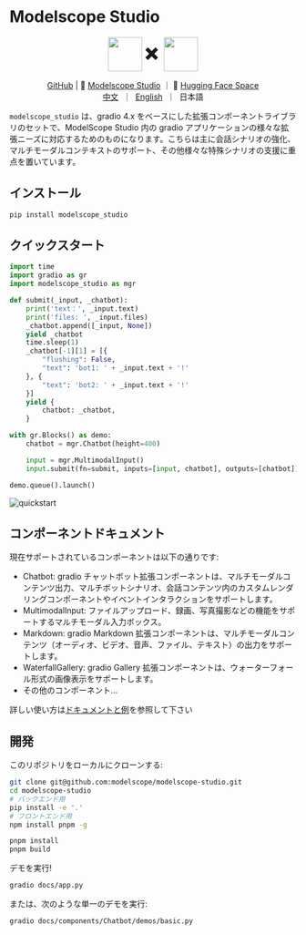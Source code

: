 <h1>Modelscope Studio</h1>

<p align="center">
    <img src="https://modelscope.oss-cn-beijing.aliyuncs.com/modelscope.gif" height="60" style="vertical-align: middle;"/>
    <span style="font-size: 30px; vertical-align: middle;">
    ✖️
    </span>
    <img src="https://www.gradio.app/_app/immutable/assets/gradio.8a5e8876.svg" height="60" style="vertical-align: middle;">
<p>

<p align="center">
<a href="https://github.com/modelscope/modelscope-studio">GitHub</a> | 🤖 <a href="https://modelscope.cn/studios/modelscope/modelscope-studio/summary">Modelscope Studio</a> ｜ 🤗 <a href="https://huggingface.co/spaces/modelscope/modelscope-studio">Hugging Face Space</a>
<br>
  <a href="README-zh_CN.md">中文</a>&nbsp ｜ &nbsp<a href="README.md">English</a>&nbsp ｜ &nbsp日本語
</p>

`modelscope_studio` は、gradio 4.x をベースにした拡張コンポーネントライブラリのセットで、ModelScope Studio 内の gradio アプリケーションの様々な拡張ニーズに対応するためのものになります。こちらは主に会話シナリオの強化、マルチモーダルコンテキストのサポート、その他様々な特殊シナリオの支援に重点を置いています。

## インストール

```sh
pip install modelscope_studio
```

## クイックスタート

```python
import time
import gradio as gr
import modelscope_studio as mgr

def submit(_input, _chatbot):
    print('text：', _input.text)
    print('files: ', _input.files)
    _chatbot.append([_input, None])
    yield _chatbot
    time.sleep(1)
    _chatbot[-1][1] = [{
        "flushing": False,
        "text": 'bot1: ' + _input.text + '!'
    }, {
        "text": 'bot2: ' + _input.text + '!'
    }]
    yield {
        chatbot: _chatbot,
    }

with gr.Blocks() as demo:
    chatbot = mgr.Chatbot(height=400)

    input = mgr.MultimodalInput()
    input.submit(fn=submit, inputs=[input, chatbot], outputs=[chatbot])

demo.queue().launch()
```

![quickstart](./resources/quickstart.png)

## コンポーネントドキュメント

現在サポートされているコンポーネントは以下の通りです:

- Chatbot: gradio チャットボット拡張コンポーネントは、マルチモーダルコンテンツ出力、マルチボットシナリオ、会話コンテンツ内のカスタムレンダリングコンポーネントやイベントインタラクションをサポートします。
- MultimodalInput: ファイルアップロード、録画、写真撮影などの機能をサポートするマルチモーダル入力ボックス。
- Markdown: gradio Markdown 拡張コンポーネントは、マルチモーダルコンテンツ（オーディオ、ビデオ、音声、ファイル、テキスト）の出力をサポートします。
- WaterfallGallery: gradio Gallery 拡張コンポーネントは、ウォーターフォール形式の画像表示をサポートします。
- その他のコンポーネント...

詳しい使い方は[ドキュメントと例](https://modelscope.cn/studios/modelscope/modelscope-studio/summary)を参照して下さい

## 開発

このリポジトリをローカルにクローンする:

```sh
git clone git@github.com:modelscope/modelscope-studio.git
cd modelscope-studio
# バックエンド用
pip install -e '.'
# フロントエンド用
npm install pnpm -g

pnpm install
pnpm build
```

デモを実行!

```sh
gradio docs/app.py
```

または、次のような単一のデモを実行:

```sh
gradio docs/components/Chatbot/demos/basic.py
```
